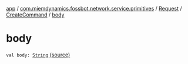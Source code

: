 [app](../../../index.md) / [com.miemdynamics.fossbot.network.service.primitives](../../index.md) / [Request](../index.md) / [CreateCommand](index.md) / [body](./body.md)

# body

`val body: `[`String`](https://kotlinlang.org/api/latest/jvm/stdlib/kotlin/-string/index.html) [(source)](https://github.com/binyot/fossbot/tree/master/app/src/main/java/com/miemdynamics/fossbot/network/service/primitives/request.kt#L19)